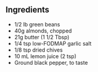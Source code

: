 ## Ingredients

* 1/2 lb green beans
* 40g almonds, chopped
* 21g butter (1 1/2 Tbsp)
* 1/4 tsp low-FODMAP garlic salt
* 1/8 tsp dried chives
* 10 mL lemon juice (2 tsp)
* Ground black pepper, to taste
